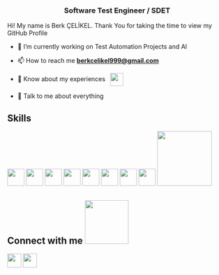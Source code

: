 <h3 align="center">Software Test Engineer / SDET</h3>

</p>
<div size='20px'> Hi! My name is Berk ÇELİKEL. Thank You for taking the time to view my GitHub Profile
</div>

- 🔭 I’m currently working on Test Automation Projects and AI
-  📫 How to reach me **berkcelikel999@gmail.com**

- 📄 Know about my experiences      &nbsp;    <a href = 'https://www.linkedin.com/in/berkcelikel/'> <img width = '30px' align= 'center' src="https://raw.githubusercontent.com/rahulbanerjee26/githubAboutMeGenerator/main/icons/linked-in-alt.svg"/></a> 

- 💬 Talk to me about everything

<h2> Skills  </h2>
<img width ='39px' src ='https://raw.githubusercontent.com/rahulbanerjee26/githubAboutMeGenerator/main/icons/java.svg'> </a>
<img width ='39px' src ='https://raw.githubusercontent.com/rahulbanerjee26/githubAboutMeGenerator/main/icons/redux.svg'> </a>
</a>
<img width ='39px' src ='https://raw.githubusercontent.com/rahulbanerjee26/githubAboutMeGenerator/main/icons/html.svg'> </a>
 <img width ='39px' src ='https://raw.githubusercontent.com/rahulbanerjee26/githubAboutMeGenerator/main/icons/css.svg'> </a>
<img width ='39px' src ='https://raw.githubusercontent.com/rahulbanerjee26/githubAboutMeGenerator/main/icons/selenium.svg'> </a>
 <img width ='39px' src ='https://raw.githubusercontent.com/rahulbanerjee26/githubAboutMeGenerator/main/icons/jenkins.svg'> </a>
<img width ='39px' src ='https://raw.githubusercontent.com/rahulbanerjee26/githubAboutMeGenerator/main/icons/postman.svg'> </a>
<img width ='39px' src ='https://raw.githubusercontent.com/rahulbanerjee26/githubAboutMeGenerator/main/icons/photoshop.svg'> 
<img width ='125px' 
src ='https://i.pinimg.com/originals/df/9b/06/df9b0688eef574c8c776adcd60d9c094.png'>
 </a></a>



<h2> Connect with me <img src='https://raw.githubusercontent.com/ShahriarShafin/ShahriarShafin/main/Assets/handshake.gif' width="100px"> </h2>
<a href = 'https://www.linkedin.com/in/berkcelikel/'> <img width = '32px' align= 'center' src="https://raw.githubusercontent.com/rahulbanerjee26/githubAboutMeGenerator/main/icons/linked-in-alt.svg"/></a> 
<a href = 'https://www.github.com/berkcelikel'> <img width = '32px' align= 'center' src="https://raw.githubusercontent.com/rahulbanerjee26/githubAboutMeGenerator/main/icons/github.svg"/></a> 




